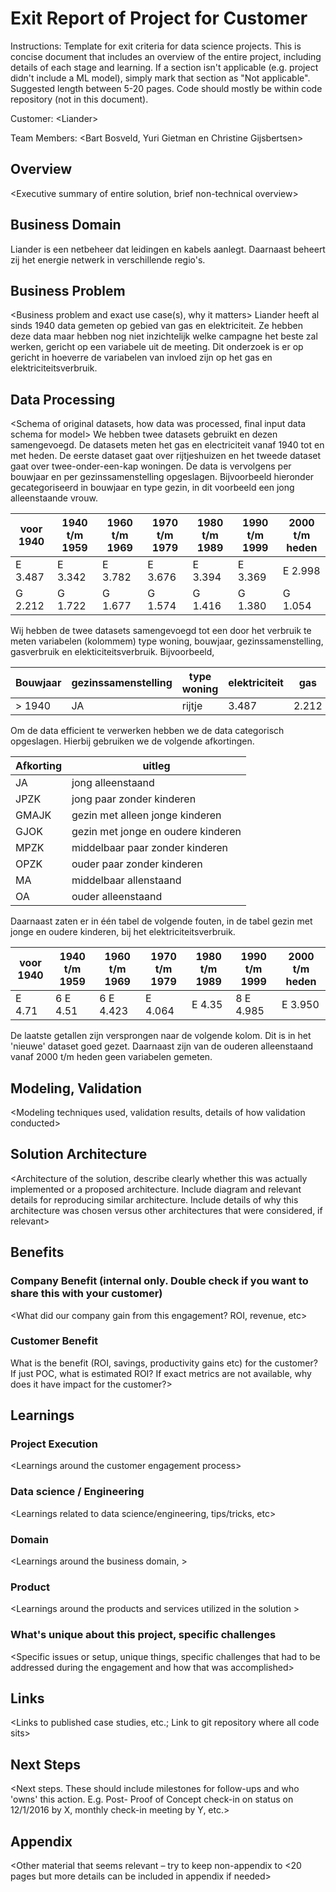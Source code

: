 # Exit Report of Project <X> for Customer <Y>

Instructions: Template for exit criteria for data science projects. This is concise document that includes an overview of the entire project, including details of each stage and learning. If a section isn't applicable (e.g. project didn't include a ML model), simply mark that section as "Not applicable". Suggested length between 5-20 pages. Code should mostly be within code repository (not in this document).

Customer: <Liander\>

Team Members: <Bart Bosveld, Yuri Gietman en Christine Gijsbertsen\>

##	Overview

<Executive summary of entire solution, brief non-technical overview\>


##	Business Domain
Liander is een netbeheer dat leidingen en kabels aanlegt. Daarnaast beheert zij het energie netwerk in verschillende regio's. 

##	Business Problem
<Business problem and exact use case(s), why it matters\>
Liander heeft al sinds 1940 data gemeten op gebied van gas en elektriciteit. Ze hebben deze data maar hebben nog niet inzichtelijk welke campagne het beste zal werken, gericht op een variabele uit de meeting. Dit onderzoek is er op gericht in hoeverre de variabelen van invloed zijn op het gas en elektriciteitsverbruik. 

##	Data Processing
<Schema of original datasets, how data was processed, final input data schema for model\>
We hebben twee datasets gebruikt en dezen samengevoegd. De datasets meten het gas en electriciteit vanaf 1940 tot en met heden. De eerste dataset gaat over rijtjeshuizen en het tweede dataset gaat over twee-onder-een-kap woningen. De data is vervolgens per bouwjaar en per gezinssamenstelling opgeslagen. Bijvoorbeeld hieronder gecategoriseerd in bouwjaar en type gezin, in dit voorbeeld een jong alleenstaande vrouw. 

| voor 1940 | 1940 t/m 1959 | 1960 t/m 1969 | 1970 t/m 1979 | 1980 t/m 1989 | 1990 t/m 1999 | 2000 t/m heden |
|---------- | ------------- | ------------- | ------------- | ------------- | ------------- | -------------- |
| E 3.487 | E 3.342 | E 3.782 | E 3.676 | E 3.394 | E 3.369 | E 2.998 |
| G 2.212 | G 1.722 | G 1.677 | G 1.574 | G 1.416 | G 1.380 | G 1.054 | 

Wij hebben de twee datasets samengevoegd tot een door het verbruik te meten variabelen (kolommem) type woning, bouwjaar, gezinssamenstelling, gasverbruik en elekticiteitsverbruik. 
Bijvoorbeeld, 

| Bouwjaar | gezinssamenstelling |type woning | elektriciteit | gas |
| -------- | ------------------- | ---------- | ------------- | --- |
| > 1940 | JA | rijtje | 3.487 | 2.212 | 

Om de data efficient te verwerken hebben we de data categorisch opgeslagen. Hierbij gebruiken we de volgende afkortingen. 

| Afkorting | uitleg |
| --------- | ------ |
| JA | jong alleenstaand |
| JPZK | jong paar zonder kinderen |
| GMAJK | gezin met alleen jonge kinderen |
| GJOK | gezin met jonge en oudere kinderen |
| MPZK | middelbaar paar zonder kinderen |
| OPZK | ouder paar zonder kinderen |
| MA | middelbaar allenstaand |
| OA | ouder alleenstaand |

Daarnaast zaten er in één tabel de volgende fouten, in de tabel gezin met jonge en oudere kinderen, bij het elektriciteitsverbruik. 


| voor 1940 | 1940 t/m 1959 | 1960 t/m 1969 | 1970 t/m 1979 | 1980 t/m 1989 | 1990 t/m 1999 | 2000 t/m heden |
|---------- | ------------- | ------------- | ------------- | ------------- | ------------- | -------------- |
| E 4.71 | 6 E 4.51 | 6 E 4.423 | E 4.064 | E 4.35 | 8 E 4.985 | E 3.950|

De laatste getallen zijn versprongen naar de volgende kolom. Dit is in het 'nieuwe' dataset goed gezet.
Daarnaast zijn van de ouderen alleenstaand vanaf 2000 t/m heden geen variabelen gemeten. 

##	Modeling, Validation
<Modeling techniques used, validation results, details of how validation conducted\>

##	Solution Architecture
<Architecture of the solution, describe clearly whether this was actually implemented or a proposed architecture. Include diagram and relevant details for reproducing similar architecture. Include details of why this architecture was chosen versus other architectures that were considered, if relevant\>

##	Benefits
	
###	Company Benefit (internal only. Double check if you want to share this with your customer)
<What did our company gain from this engagement? ROI, revenue,  etc\>

###	Customer Benefit
What is the benefit (ROI, savings, productivity gains etc)  for the customer? If just POC, what is estimated ROI? If exact metrics are not available, why does it have impact for the customer?\>

##	Learnings

### 	Project Execution
<Learnings around the customer engagement process\>

### Data science / Engineering
<Learnings related to data science/engineering, tips/tricks, etc\>


### Domain
<Learnings around the business domain, \>


### Product
<Learnings around the products and services utilized in the solution \>

###	What's unique about this project, specific challenges
<Specific issues or setup, unique things, specific challenges that had to be addressed during the engagement and how that was accomplished\>

##	Links
<Links to published case studies, etc.; Link to git repository where all code sits\>


##	Next Steps
 
<Next steps. These should include milestones for follow-ups and who 'owns' this action. E.g. Post- Proof of Concept check-in on status on 12/1/2016 by X, monthly check-in meeting by Y, etc.\>

## Appendix
<Other material that seems relevant – try to keep non-appendix to <20 pages but more details can be included in appendix if needed\>

